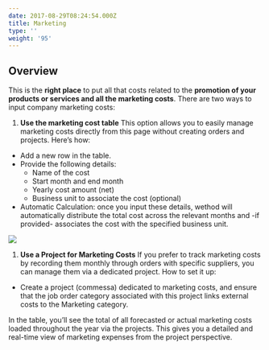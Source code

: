 ```yaml
---
date: 2017-08-29T08:24:54.000Z
title: Marketing
type: ''
weight: '95'
---
```


## Overview

This is the **right place** to put all that costs related to the **promotion of your products or services and all the marketing costs**.
There are two ways to input company marketing costs:

1. **Use the marketing cost table**
   This option allows you to easily manage marketing costs directly from this page without creating orders and projects. Here’s how:

* Add a new row in the table.
* Provide the following details:
  * Name of the cost
  * Start month and end month
  * Yearly cost amount (net)
  * Business unit to associate the cost (optional)
* Automatic Calculation: once you input these details, wethod will automatically distribute the total cost across the relevant months and -if provided- associates the cost with the specified business unit.

![](</uploads/Screenshot 2025-02-12 alle 12.49.35.png>)

1. **Use a Project for Marketing Costs**
   If you prefer to track marketing costs by recording them monthly through orders with specific suppliers, you can manage them via a dedicated project. How to set it up:

* Create a project (commessa) dedicated to marketing costs, and ensure that the job order category associated with this project links external costs to the Marketing category.

In the table, you’ll see the total of all forecasted or actual marketing costs loaded throughout the year via the projects. This gives you a detailed and real-time view of marketing expenses from the project perspective.
